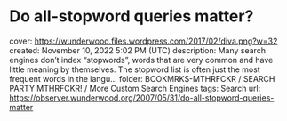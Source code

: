 # Do all-stopword queries matter?

cover: https://wunderwood.files.wordpress.com/2017/02/diva.png?w=32
created: November 10, 2022 5:02 PM (UTC)
description: Many search engines don’t index “stopwords”, words that are very common and have little meaning by themselves. The stopword list is often just the most frequent words in the langu…
folder: BOOKMRKS-MTHRFCKR / SEARCH PARTY MTHRFCKR! / More Custom Search Engines
tags: Search
url: https://observer.wunderwood.org/2007/05/31/do-all-stopword-queries-matter
